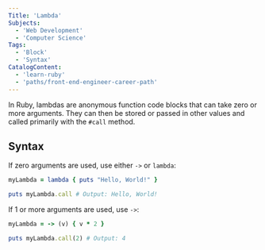 ```yaml
---
Title: 'Lambda'
Subjects:
  - 'Web Development'
  - 'Computer Science'
Tags:
  - 'Block'
  - 'Syntax'
CatalogContent:
  - 'learn-ruby'
  - 'paths/front-end-engineer-career-path'
---
```


In Ruby, lambdas are anonymous function code blocks that can take zero or more arguments. They can then be stored or passed in other values and called primarily with the `#call` method.

## Syntax

If zero arguments are used, use either `->` or `lambda`:

```rb
myLambda = lambda { puts "Hello, World!" }

puts myLambda.call # Output: Hello, World!
```

If 1 or more arguments are used, use `->`:

```rb
myLambda = -> (v) { v * 2 }

puts myLambda.call(2) # Output: 4
```
